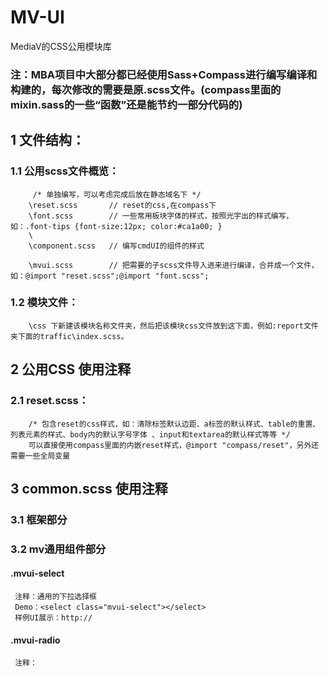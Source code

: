 MV-UI
======

MediaV的CSS公用模块库

### 注：MBA项目中大部分都已经使用Sass+Compass进行编写编译和构建的，每次修改的需要是原.scss文件。(compass里面的mixin.sass的一些“函数”还是能节约一部分代码的) 

## 1 文件结构：
    
### 1.1 公用scss文件概览：
         /* 单独编写，可以考虑完成后放在静态域名下 */
        \reset.scss       // reset的css,在compass下
        \font.scss        // 一些常用板块字体的样式，按照光宇出的样式编写，如：.font-tips {font-size:12px; color:#ca1a00; }
        \
        \component.scss   // 编写cmdUI的组件的样式
        
        \mvui.scss        // 把需要的子scss文件导入进来进行编译，合并成一个文件，如：@import "reset.scss";@import "font.scss";
        
        
### 1.2 模块文件：
        \css 下新建该模块名称文件夹，然后把该模块css文件放到这下面，例如:report文件夹下面的traffic\index.scss。
    


## 2 公用CSS 使用注释
### 2.1 reset.scss：
        /* 包含reset的css样式，如：清除标签默认边距、a标签的默认样式、table的重置、列表元素的样式、body内的默认字号字体 、input和textarea的默认样式等等 */
        可以直接使用compass里面的内嵌reset样式，@import "compass/reset"，另外还需要一些全局变量
        

## 3 common.scss 使用注释
### 3.1 框架部分
### 3.2 mv通用组件部分

#### .mvui-select
     注释：通用的下拉选择框
     Demo：<select class="mvui-select"></select>
     样例UI展示：http://
     
#### .mvui-radio
     注释：
